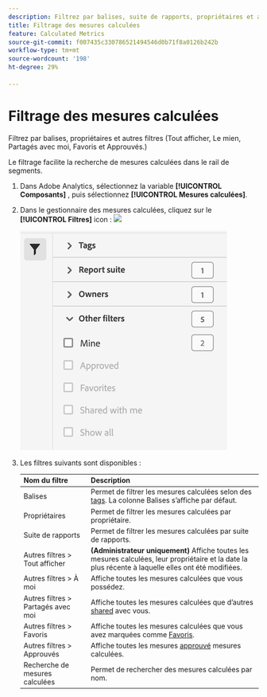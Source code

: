 ```yaml
---
description: Filtrez par balises, suite de rapports, propriétaires et autres filtres (Tout afficher, À moi, Partagés avec moi, Favoris et Approuvés).
title: Filtrage des mesures calculées
feature: Calculated Metrics
source-git-commit: f007435c330786521494546d0b71f8a0126b242b
workflow-type: tm+mt
source-wordcount: '198'
ht-degree: 29%

---
```


# Filtrage des mesures calculées

Filtrez par balises, propriétaires et autres filtres (Tout afficher, Le mien, Partagés avec moi, Favoris et Approuvés.)

Le filtrage facilite la recherche de mesures calculées dans le rail de segments.

1. Dans Adobe Analytics, sélectionnez la variable **[!UICONTROL Composants]** , puis sélectionnez **[!UICONTROL Mesures calculées]**.

1. Dans le gestionnaire des mesures calculées, cliquez sur le **[!UICONTROL Filtres]** icon :  ![](https://spectrum.adobe.com/static/icons/workflow_18/Smock_Filter_18_N.svg)

   ![](assets/filtering.png)

1. Les filtres suivants sont disponibles :

   | Nom du filtre | Description |
   |---|---|
   | Balises | Permet de filtrer les mesures calculées selon des [tags](/help/components/c-calcmetrics/c-workflow/cm-workflow/cm-tagging.md). La colonne Balises s’affiche par défaut. |
   | Propriétaires | Permet de filtrer les mesures calculées par propriétaire. |
   | Suite de rapports | Permet de filtrer les mesures calculées par suite de rapports. |
   | Autres filtres > Tout afficher | **(Administrateur uniquement)** Affiche toutes les mesures calculées, leur propriétaire et la date la plus récente à laquelle elles ont été modifiées. |
   | Autres filtres > À moi | Affiche toutes les mesures calculées que vous possédez. |
   | Autres filtres > Partagés avec moi | Affiche toutes les mesures calculées que d’autres [shared](/help/components/c-calcmetrics/c-workflow/cm-workflow/cm-sharing.md) avec vous. |
   | Autres filtres > Favoris | Affiche toutes les mesures calculées que vous avez marquées comme [Favoris](/help/components/segmentation/segmentation-workflow/t-seg-favorite.md). |
   | Autres filtres > Approuvés | Affiche toutes les mesures  [approuvé](/help/components/c-calcmetrics/c-workflow/cm-workflow/cm-approving.md) mesures calculées. |
   | Recherche de mesures calculées | Permet de rechercher des mesures calculées par nom. |